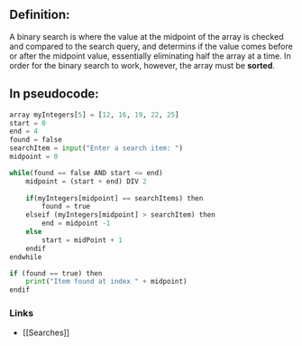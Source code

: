## Definition:
A binary search is where the value at the midpoint of the array is checked and compared to the search query, and determins if the value comes before or after the midpoint value, essentially eliminating half the array at a time. In order for the binary search to work, however, the array must be **sorted**.

## In pseudocode:
``` python
array myIntegers[5] = [12, 16, 19, 22, 25]
start = 0
end = 4
found = false
searchItem = input("Enter a search item: ")
midpoint = 0

while(found == false AND start <= end)
	midpoint = (start + end) DIV 2
	
	if(myIntegers[midpoint] == searchItems) then
		found = true
	elseif (myIntegers[midpoint] > searchItem) then
		end = midpoint -1
	else
		start = midPoint + 1
	endif
endwhile

if (found == true) then
	print("Item found at index " + midpoint)
endif
```


### Links
- [[Searches]]